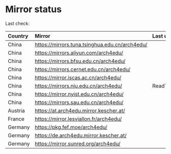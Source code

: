 <script src="./time.js"></script>
# Mirror status
Last check: <script type="text/javascript">localize(1710832647.9145064);</script>

|Country|Mirror|Last update|
|:------|:-----|:----------|
|China|https://mirrors.tuna.tsinghua.edu.cn/arch4edu/|<script type="text/javascript">localize(1710786591);</script>|
|China|https://mirrors.aliyun.com/arch4edu/|<script type="text/javascript">localize(1710786591);</script>|
|China|https://mirrors.bfsu.edu.cn/arch4edu/|<script type="text/javascript">localize(1710786591);</script>|
|China|https://mirrors.cernet.edu.cn/arch4edu/|<script type="text/javascript">localize(1710786591);</script>|
|China|https://mirror.iscas.ac.cn/arch4edu/|<script type="text/javascript">localize(1710786591);</script>|
|China|https://mirrors.nju.edu.cn/arch4edu/|ReadTimeout|
|China|https://mirror.nyist.edu.cn/arch4edu/|<script type="text/javascript">localize(1710786591);</script>|
|China|https://mirrors.sau.edu.cn/arch4edu/|<script type="text/javascript">localize(1710786591);</script>|
|Austria|https://at.arch4edu.mirror.kescher.at/|<script type="text/javascript">localize(1710786591);</script>|
|France|https://mirror.lesviallon.fr/arch4edu/|<script type="text/javascript">localize(1710786591);</script>|
|Germany|https://pkg.fef.moe/arch4edu/|<script type="text/javascript">localize(1710786591);</script>|
|Germany|https://de.arch4edu.mirror.kescher.at/|<script type="text/javascript">localize(1710786591);</script>|
|Germany|https://mirror.sunred.org/arch4edu/|<script type="text/javascript">localize(1710786591);</script>|

<script src="./tablefilter/tablefilter.js"></script>
<script src="./table.js"></script>